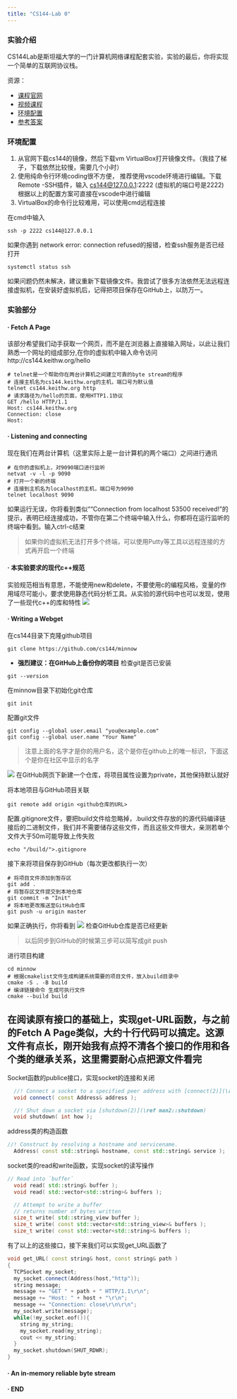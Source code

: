 ```yaml
---
title: "CS144-Lab 0"
---
```



### 实验介绍
CS144Lab是斯坦福大学的一门计算机网络课程配套实验，实验的最后，你将实现一个简单的互联网协议栈。

资源：

- [课程官网 ](https://cs144.github.io)
- [视频课程](https://www.bilibili.com/video/BV137411Z7LR/?spm_id_from=333.337.search-card.all.click&vd_source=e97d03eca94901a34a288555c2befb19)
- [环境配置](https://stanford.edu/class/cs144/vm_howto/)
- [参考答案](https://github.com/PKUFlyingPig/CS144-Computer-Network)

### 环境配置
1. 从官网下载cs144的镜像，然后下载vm VirtualBox打开镜像文件。（我挂了梯子，下载依然比较慢，需要几个小时）
2. 使用纯命令行环境coding很不方便， 推荐使用vscode环境进行编辑。下载Remote -SSH插件，输入 cs144@127.0.0.1:2222 (虚拟机的端口号是2222)根据以上的配置方案可直接在vscode中进行编辑
3. VirtualBox的命令行比较难用，可以使用cmd远程连接

 在cmd中输入 
```
ssh -p 2222 cs144@127.0.0.1 
```
如果你遇到 network error: connection refused的报错，检查ssh服务是否已经打开
```
systemctl status ssh
```
如果问题仍然未解决，建议重新下载镜像文件。我尝试了很多方法依然无法远程连接虚拟机，在安装好虚拟机后，记得把项目保存在GitHub上，以防万一。



### 实验部分
#### · Fetch A Page
该部分希望我们动手获取一个网页，而不是在浏览器上直接输入网址，以此让我们熟悉一个网址的组成部分,在你的虚拟机中输入命令访问http://cs144.keithw.org/hello
```
# telnet是一个帮助你在两台计算机之间建立可靠的byte stream的程序
# 连接主机名为cs144.keithw.org的主机，端口号为默认值
telnet cs144.keithw.org http
# 请求路径为/hello的页面，使用HTTP1.1协议
GET /hello HTTP/1.1 
Host: cs144.keithw.org
Connection: close
Host: 
```
#### · Listening and connecting
现在我们在两台计算机（这里实际上是一台计算机的两个端口）之间进行通讯
```
# 在你的虚拟机上，对9090端口进行监听
netvat -v -l -p 9090
# 打开一个新的终端
# 连接到主机名为localhost的主机，端口号为9090
telnet localhost 9090
```
如果运行无误，你将看到类似““Connection from localhost 53500 received!”的提示，表明已经连接成功，不管你在第二个终端中输入什么，你都将在运行监听的终端中看到。输入ctrl-c结束
> 如果你的虚拟机无法打开多个终端，可以使用Putty等工具以远程连接的方式再开启一个终端
#### · 本实验要求的现代c++规范
实验规范相当有意思，不能使用new和delete，不要使用c的编程风格，变量的作用域尽可能小，要求使用静态代码分析工具。从实验的源代码中也可以发现，使用了一些现代c++的库和特性
<img src="../assets/images/cs144Lab0/ce514ba5e00b58dfa14a3bfbb4cc169.png">

#### · Writing a Webget
在cs144目录下克隆github项目
```
git clone https://github.com/cs144/minnow
```
- **强烈建议：在GitHub上备份你的项目**
检查git是否已安装
```
git --version
```
在minnow目录下初始化git仓库
```
git init
```
配置git文件
```
git config --global user.email "you@example.com"
git config --global user.name "Your Name"
```
>注意上面的名字才是你的用户名，这个是你在github上的唯一标识，下面这个是你在社区中显示的名字
<img src="..\assets\images\cs144Lab0\bb04a3ad17f4f15050ed11791d1cff5.png">
在GitHub网页下新建一个仓库，将项目属性设置为private，其他保持默认就好

将本地项目与GitHub项目关联
```
git remote add origin <github仓库的URL>
```
配置.gitignore文件，要把build文件给忽略掉，.build文件存放的的源代码编译链接后的二进制文件，我们并不需要储存这些文件，而且这些文件很大，亲测若单个文件大于50m可能导致上传失败
```
echo "/build/">.gitignore
```
接下来将项目保存到GitHub（每次更改都执行一次）
```
# 将项目文件添加到暂存区
git add .
# 将暂存区文件提交到本地仓库
git commit -m "Init"
# 将本地更改推送至GitHub仓库
git push -u origin master
```
如果正确执行，你将看到
<img src="..\assets\images\cs144Lab0\20240224192800.png">
检查GitHub仓库是否已经更新
> 以后同步到GitHub的时候第三步可以简写成git push

进行项目构建
```
cd minnow
# 根据cmakelist文件生成构建系统需要的项目文件，放入build目录中
cmake -S . -B build
# 编译链接命令 生成可执行文件
cmake --build build
```


在阅读原有接口的基础上，实现get-URL函数，与之前的Fetch A Page类似，大约十行代码可以搞定。这源文件有点长，刚开始我有点捋不清各个接口的作用和各个类的继承关系，这里需要耐心点把源文件看完
----------
Socket函数的publice接口，实现socket的连接和关闭
```cpp
  //! Connect a socket to a specified peer address with [connect(2)](\ref man2::connect)
  void connect( const Address& address );

  //! Shut down a socket via [shutdown(2)](\ref man2::shutdown)
  void shutdown( int how );
```
address类的构造函数
```cpp
//! Construct by resolving a hostname and servicename.
  Address( const std::string& hostname, const std::string& service );
```
socket类的read和write函数，实现socket的读写操作
```cpp
// Read into `buffer`
  void read( std::string& buffer );
  void read( std::vector<std::string>& buffers );

  // Attempt to write a buffer
  // returns number of bytes written
  size_t write( std::string_view buffer );
  size_t write( const std::vector<std::string_view>& buffers );
  size_t write( const std::vector<std::string>& buffers );
```
有了以上的这些接口，接下来我们可以实现get_URL函数了
```cpp
void get_URL( const string& host, const string& path )
{
  TCPSocket my_socket;
  my_socket.connect(Address(host,"http"));
  string message;
  message += "GET " + path + " HTTP/1.1\r\n";
  message += "Host: " + host + "\r\n";
  message += "Connection: close\r\n\r\n";
  my_socket.write(message); 
  while(!my_socket.eof()){
    string my_string;
    my_socket.read(my_string);
    cout << my_string;
  }
  my_socket.shutdown(SHUT_RDWR);
}
```


#### · An in-memory reliable byte stream
#### · END 